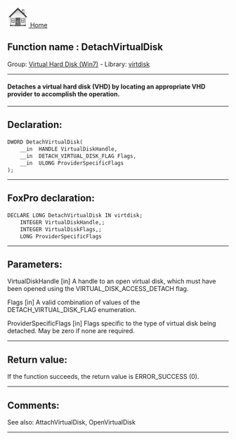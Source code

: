 [<img src="../../images/home.png"> Home ](https://github.com/VFPX/Win32API)  

## Function name : DetachVirtualDisk
Group: [Virtual Hard Disk (Win7)](../../functions_group.md#Virtual_Hard_Disk_(Win7))  -  Library: [virtdisk](../../libraries.md#virtdisk)  
***  


#### Detaches a virtual hard disk (VHD) by locating an appropriate VHD provider to accomplish the operation.
***  


## Declaration:
```foxpro  
DWORD DetachVirtualDisk(
	__in  HANDLE VirtualDiskHandle,
	__in  DETACH_VIRTUAL_DISK_FLAG Flags,
	__in  ULONG ProviderSpecificFlags
);  
```  
***  


## FoxPro declaration:
```foxpro  
DECLARE LONG DetachVirtualDisk IN virtdisk;
	INTEGER VirtualDiskHandle,;
	INTEGER VirtualDiskFlags,;
	LONG ProviderSpecificFlags  
```  
***  


## Parameters:
VirtualDiskHandle [in]
A handle to an open virtual disk, which must have been opened using the VIRTUAL_DISK_ACCESS_DETACH flag.

Flags [in]
A valid combination of values of the DETACH_VIRTUAL_DISK_FLAG enumeration.

ProviderSpecificFlags [in]
Flags specific to the type of virtual disk being detached. May be zero if none are required.  
***  


## Return value:
If the function succeeds, the return value is ERROR_SUCCESS (0).  
***  


## Comments:
See also: AttachVirtualDisk, OpenVirtualDisk   
  
***  

